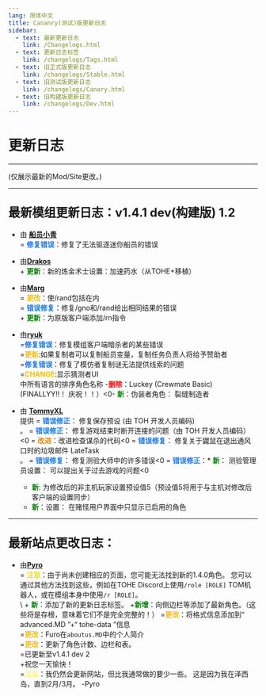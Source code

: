 ```yaml
---
lang: 简体中文
title: Cananry(测试)版更新日志
sidebar:
  - text: 最新更新日志
    link: /Changelogs.html
  - text: 更新日志标签
    link: /changelogs/Tags.html
  - text: 旧正式版更新日志
    link: /changelogs/Stable.html
  - text: 旧测试版更新日志
    link: /changelogs/Canary.html
  - text: 旧构建版更新日志
    link: /changelogs/Dev.html
---
```


# 更新日志

***

(仅展示最新的Mod/Site更改。)

***

## <font size=5em><b>最新模组更新日志：v1.4.1 dev(构建版) 1.2</b></font><br>

- 由 [**船员小青**](https://github.com/CrewCyan)<br>
  \= <font color=#1376f0><b>修复错误</b></font>：修复了无法驱逐迷你船员的错误<br>

- 由[**Drakos**](https://github.com/Ultradragon005)<br>
  \+ <font color=green><b>更新</b></font>：新的炼金术士设置：加速药水（从TOHE+移植）<br>

- 由[**Marg**](https://github.com/MargaretTheFool)<br>
  \= <font color=#F6BE00><b>更改</b></font>：使/rand包括在内<br>
  \= <font color=#1376f0><b>错误修复</b></font>：修复/gno和/rand给出相同结果的错误<br>
  \+ <font color=green><b>更新</b></font>：为原版客户端添加/rn指令<br>

* 由[**ryuk**](https://github.com/ryuk2098)<br>
  \=<font color=#1376f0><b>修复错误</b></font>：修复模组客户端暗杀者的某些错误<br>
  \=<font color=#F6BE00><b>更新</b></font>:如果复制者可以复制船员变量，复制任务负责人将给予赞助者<br>
  \=<font color=#1376f0><b>修复错误</b></font>：修复了模仿者复制谜无法提供线索的问题<br>
  \=<font color=#F6BE00><b>CHANGE</b></font>:显示猜测者UI<br>中所有语言的排序角色名称
  -<font color=red><b>删除</b></font>：Luckey (Crewmate Basic) (FINALLYY!!！ 庆祝！！）<0- <font color=green><b>新</b></font>：伪装者角色： 裂缝制造者<br>

* 由 [**TommyXL**](https://github.com/Tommy-XL)<br> 提供
  \= <font color=#1376f0><b>错误修正</b></font>： 修复保存预设 (由 TOH 开发人员编码)<br>。
  \= <font color=#1376f0><b>错误修正</b></font>： 修复游戏结束时断开连接的问题（由 TOH 开发人员编码）<0
  \= <font color=#e08709><b>改进</b></font>：改进检查谋杀的代码<0
  \= <font color=#1376f0><b>错误修复</b></font>： 修复关于鼹鼠在退出通风口时的垃圾邮件 LateTask<br>。
  \= <font color=#1376f0><b>错误修复</b></font>： 修复测验大师中的许多错误<0
  \= <font color=#1376f0><b>错误修正</b></font>：* <font color=green><b>新</b></font>： 测验管理员设置： 可以提出关于过去游戏的问题<0
  * <font color=green><b>新</b></font>: 为修改后的非主机玩家设置预设值5（预设值5将用于与主机对修改后客户端的设置同步）<br>
  * <font color=green><b>新</b></font>：设置： 在赌怪用户界面中只显示已启用的角色 <br>

***

## <font size=5em><b>最新站点更改日志：</b></font><br>

- 由[**Pyro**](https://github.com/Pyro0TV)<br>
  \= <font color=#ece218><b>注意</b></font>：由于尚未创建相应的页面，您可能无法找到新的1.4.0角色。 您可以通过其他方法找到这些，例如在TOHE Discord上使用`/role [ROLE]` TOM机器人，或在模组本身中使用`/r [ROLE]`。 <br>
  \ + <font color=green><b>新</b></font>：添加了新的更新日志标签。
  +<font color=green><b>新增</b></font>：向侧边栏等添加了最新角色。（这些将是存根，意味着它们不是完全完整的！）
  \=<font color=#F6BE00><b>更改</b></font>：将格式信息添加到“ advanced.MD ”+“ tohe-data ”信息<br>=<font color=#F6BE00><b>更改</b></font>：Furo在`aboutus.MD`中的个人简介<br>=<font color=#F6BE00><b>更改</b></font>：更新了角色计数、边栏和表。 <br>=已更新至v1.4.1 dev 2<br>+祝您一天愉快！<br>=<font color=#fdf08e><b>注意</b></font>：我仍然会更新网站，但比我通常做的要少一些。 这是因为我在泽西岛，直到2月/3月。 -Pyro<br>
